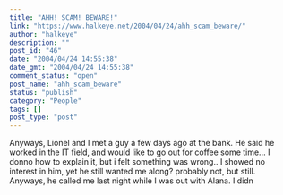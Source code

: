 ```yaml
---
title: "AHH! SCAM! BEWARE!"
link: "https://www.halkeye.net/2004/04/24/ahh_scam_beware/"
author: "halkeye"
description: ""
post_id: "46"
date: "2004/04/24 14:55:38"
date_gmt: "2004/04/24 14:55:38"
comment_status: "open"
post_name: "ahh_scam_beware"
status: "publish"
category: "People"
tags: []
post_type: "post"
---
```


Anyways, Lionel and I met a guy a few days ago at the bank. He said he worked in the IT field, and would like to go out for coffee some time... I donno how to explain it, but i felt something was wrong.. I showed no interest in him, yet he still wanted me along? probably not, but still. Anyways, he called me last night while I was out with Alana. I didn